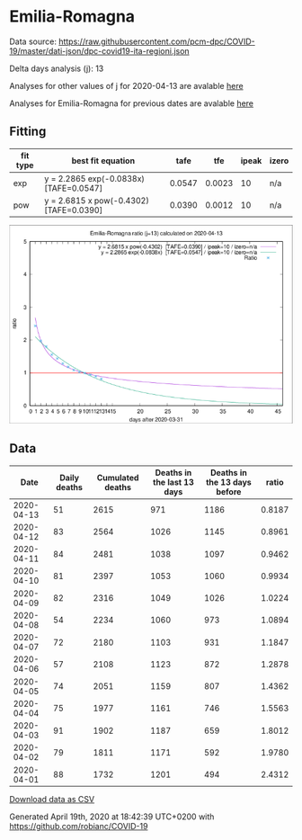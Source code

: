 # Emilia-Romagna

Data source: https://raw.githubusercontent.com/pcm-dpc/COVID-19/master/dati-json/dpc-covid19-ita-regioni.json

Delta days analysis (j): 13

Analyses for other values of j for 2020-04-13 are avalable [here](../2020-04-13/README.md)

Analyses for Emilia-Romagna for previous dates are avalable [here](../README.md)

## Fitting 
|fit type|best fit equation|tafe|tfe|ipeak|izero|
|-------|-----|--------|------|---|---|
|exp|y = 2.2865 exp(-0.0838x)  [TAFE=0.0547]|0.0547|0.0023|10|n/a|
|pow|y = 2.6815 x pow(-0.4302)  [TAFE=0.0390]|0.0390|0.0012|10|n/a|

![Plot](COVID-19_emilia-romagna_j13_2020-04-13.png)

## Data
|Date|Daily deaths|Cumulated deaths|Deaths in the last 13 days|Deaths in the 13 days before|ratio|
|----|----------|-----------|-------|--------------------|-----|
|2020-04-13|51|2615|971|1186|0.8187|
|2020-04-12|83|2564|1026|1145|0.8961|
|2020-04-11|84|2481|1038|1097|0.9462|
|2020-04-10|81|2397|1053|1060|0.9934|
|2020-04-09|82|2316|1049|1026|1.0224|
|2020-04-08|54|2234|1060|973|1.0894|
|2020-04-07|72|2180|1103|931|1.1847|
|2020-04-06|57|2108|1123|872|1.2878|
|2020-04-05|74|2051|1159|807|1.4362|
|2020-04-04|75|1977|1161|746|1.5563|
|2020-04-03|91|1902|1187|659|1.8012|
|2020-04-02|79|1811|1171|592|1.9780|
|2020-04-01|88|1732|1201|494|2.4312|

[Download data as CSV](COVID-19_emilia-romagna_j13_2020-04-13.csv)

Generated April 19th, 2020 at 18:42:39 UTC+0200 with https://github.com/robianc/COVID-19
